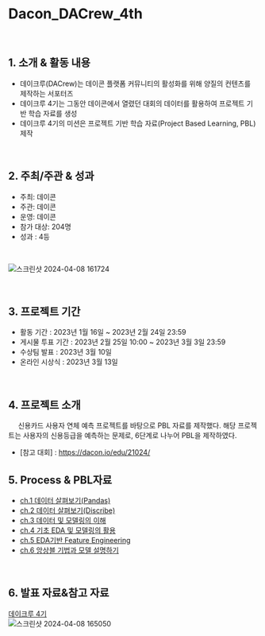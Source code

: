 # Dacon_DACrew_4th

<br/>

## 1. 소개 & 활동 내용
 
- 데이크루(DACrew)는 데이콘 플랫폼 커뮤니티의 활성화를 위해 양질의 컨텐츠를 제작하는 서포터즈
- 데이크루 4기는 그동안 데이콘에서 열렸던 대회의 데이터를 활용하여 프로젝트 기반 학습 자료를 생성
- 데이크루 4기의 미션은 프로젝트 기반 학습 자료(Project Based Learning, PBL) 제작

<br/>

## 2. 주최/주관 & 성과

- 주최: 데이콘
- 주관: 데이콘
- 운영: 데이콘
- 참가 대상: 204명 
- 성과 : 4등
<br/>

![스크린샷 2024-04-08 161724](https://github.com/yugwangyeol/Dacon_DACrew_4th/assets/72298825/dffbc7a9-cdd2-4da5-a305-1436f596e832)

<br/>

## 3. 프로젝트 기간

- 활동 기간 : 2023년 1월 16일 ~ 2023년 2월 24일 23:59
- 게시물 투표 기간 : 2023년 2월 25일 10:00 ~ 2023년 3월 3일 23:59
- 수상팀 발표 : 2023년 3월 10일 
- 온라인 시상식 : 2023년 3월 13일

<br/>

## 4. 프로젝트 소개

&nbsp;&nbsp;&nbsp;&nbsp; 신용카드 사용자 연체 예측 프로젝트를 바탕으로 PBL 자료를 제작했다. 해당 프로젝트는 사용자의 신용등급을 예측하는 문제로, 6단계로 나누어 PBL을 제작하였다.

- [참고 대회] : https://dacon.io/edu/21024/

## 5. Process & PBL자료

- [ch.1 데이터 살펴보기(Pandas)](https://dacon.io/competitions/official/236047/codeshare/7493?page=1&dtype=random)
- [ch.2 데이터 살펴보기(Discribe)](https://dacon.io/competitions/official/236047/codeshare/7626?page=1&dtype=random)
- [ch.3 데이터 및 모델링의 이해](https://dacon.io/competitions/official/236047/codeshare/7627?page=1&dtype=random)
- [ch.4 기초 EDA 및 모델링의 활용](https://dacon.io/competitions/official/236047/codeshare/7628?page=1&dtype=random)
- [ch.5 EDA기반 Feature Engineering](https://dacon.io/competitions/official/236047/codeshare/7629?page=1&dtype=random)
- [ch.6 앙상블 기법과 모델 설명하기](https://dacon.io/competitions/official/236047/codeshare/7638?page=1&dtype=random)

<br/>

## 6. 발표 자료&참고 자료

[데이크루 4기](https://dacon.io/competitions/official/236047/overview/description)  
![스크린샷 2024-04-08 165050](https://github.com/yugwangyeol/Dacon_DACrew_4th/assets/72298825/c7d147a8-9df3-41cf-ab81-65cabc8c28bb)
